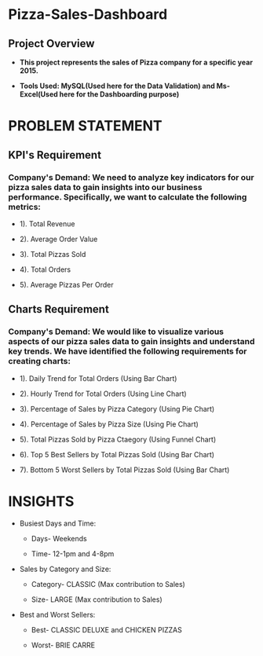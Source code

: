 # **Pizza-Sales-Dashboard**

## Project Overview 

- **This project represents the sales of Pizza company for a specific year 2015.**

- **Tools Used: MySQL(Used here for the Data Validation) and Ms-Excel(Used here for the Dashboarding purpose)**

# **PROBLEM STATEMENT**

## KPI's Requirement

### Company's Demand: We need to analyze key indicators for our pizza sales data to gain insights into our business performance. Specifically, we want to calculate the following metrics:

- 1). Total Revenue

- 2). Average Order Value

- 3). Total Pizzas Sold

- 4). Total Orders

- 5). Average Pizzas Per Order

## Charts Requirement

### Company's Demand: We would like to visualize various aspects of our pizza sales data to gain insights and understand key trends. We have identified the following requirements for creating charts:

- 1). Daily Trend for Total Orders (Using Bar Chart)
   
- 2). Hourly Trend for Total Orders (Using Line Chart)

- 3). Percentage of Sales by Pizza Category (Using Pie Chart)

- 4). Percentage of Sales by Pizza Size (Using Pie Chart)

- 5). Total Pizzas Sold by Pizza Ctaegory (Using Funnel Chart)

- 6). Top 5 Best Sellers by Total Pizzas Sold (Using Bar Chart)

- 7). Bottom 5 Worst Sellers by Total Pizzas Sold (Using Bar Chart)

# INSIGHTS 

- Busiest Days and Time:

   - Days- Weekends

   - Time- 12-1pm and 4-8pm
 
- Sales by Category and Size:

   - Category- CLASSIC (Max contribution to Sales)
 
   - Size- LARGE (Max contribution to Sales)
 
- Best and Worst Sellers:

   - Best- CLASSIC DELUXE and CHICKEN PIZZAS
 
   - Worst- BRIE CARRE
